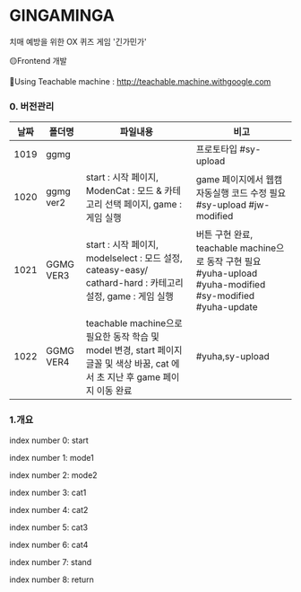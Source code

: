 # GINGAMINGA
치매 예방을 위한 OX 퀴즈 게임 '긴가민가'

🟡Frontend 개발

🧷Using Teachable machine : http://teachable.machine.withgoogle.com 

### 0. 버전관리
|날짜|폴더명|파일내용|비고|
|--|--|--|--|
|1019|ggmg||프로토타입 #sy-upload|
|1020|ggmg ver2|start : 시작 페이지, ModenCat : 모드 & 카테고리 선택 페이지, game : 게임 실행|game 페이지에서 웹캠 자동실행 코드 수정 필요 #sy-upload #jw-modified|
|1021|GGMG VER3|start : 시작 페이지, modelselect : 모드 설정, cateasy-easy/ cathard-hard : 카테고리 설정, game : 게임 실행 |버튼 구현 완료, teachable machine으로 동작 구현 필요 #yuha-upload #yuha-modified #sy-modified #yuha-update|
|1022|GGMG VER4|teachable machine으로 필요한 동작 학습 및 model 변경, start 페이지 글꼴 및 색상 바꿈, cat 에서 초 지난 후 game 페이지 이동 완료 |#yuha,sy-upload|

### 1.개요

index number 0: start

index number 1: mode1

index number 2: mode2

index number 3: cat1

index number 4: cat2

index number 5: cat3

index number 6: cat4

index number 7: stand

index number 8: return
